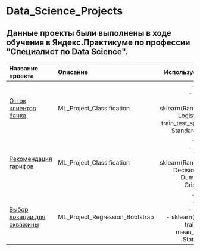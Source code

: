 # Data_Science_Projects

## Данные проекты были выполнены в ходе обучения в Яндекс.Практикуме по профессии "Специалист по Data Science".


| Название проекта      | Описание               | Используемые библиотеки     |
| :-------------------- | :--------------------- |:---------------------------:|
| [Отток клиентов банка](https://github.com/AlexanderReut/Data_Science_Projects/blob/main/Bank%20Turnover_ML_Project_Classification.ipynb)  | ML_Project_Classification | - pandas, <br> - matplotlib, <br> - sklearn(RandomForestClassifier, LogisticRegression, train_test_split, OrdinalEncoder, StandardScaler, shuffle)|
|[Рекомендация тарифов](https://github.com/AlexanderReut/Data_Science_Projects/blob/main/Mobile%20tariff_selection_ML_Project_Classification.ipynb) |ML_Project_Classification |- pandas, <br> - matplotlib, <br> - sklearn(RandomForestClassifier, DecisionTreeClassifier, DummyClassifier, GridSearchCV) |
|[Выбор локации для скважины]([https://github.com/AlexanderReut/Data_Science_Projects/blob/main/Well%20location_ML_Project_Bootstrap.ipynb](https://github.com/AlexanderReut/Data_Science_Projects/blob/main/Well%20location_ML_Project_Regression_Bootstrap.ipynb)) | ML_Project_Regression_Bootstrap  |- pandas, <br> - numpy, <br> - matplotlib, <br> - sklearn(LinearRegression, train_test_split, mean_squared_error, StandardScaler)|
